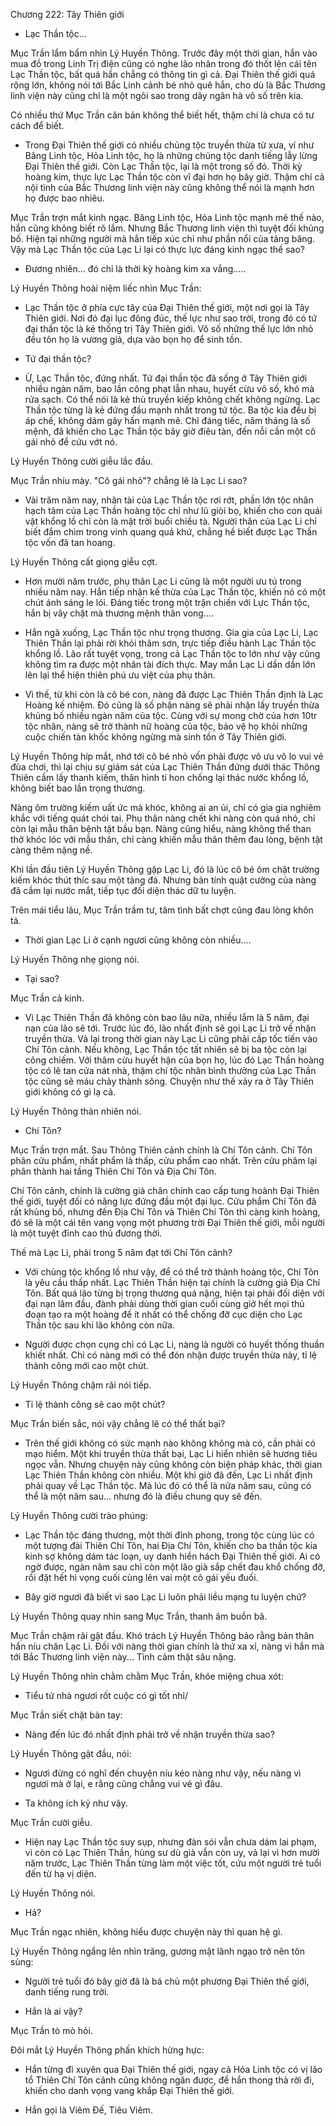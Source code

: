 




Chương 222: Tây Thiên giới


- Lạc Thần tộc...

Mục Trần lẩm bẩm nhìn Lý Huyền Thông. Trước đây một thời gian, hắn vào mua đồ trong Linh Trị điện cũng có nghe lão nhân trong đó thốt lên cái tên Lạc Thần tộc, bất quá hắn chẳng có thông tin gì cả. Đại Thiên thế giới quá rộng lớn, không nói tới Bắc Linh cảnh bé nhỏ quê hắn, cho dù là Bắc Thương linh viện này cũng chỉ là một ngôi sao trong dãy ngân hà vô số trên kia.

Có nhiều thứ Mục Trần căn bản không thể biết hết, thậm chí là chưa có tư cách để biết.

- Trong Đại Thiên thế giới có nhiều chủng tộc truyền thừa từ xưa, ví như Băng Linh tộc, Hỏa Linh tộc, họ là những chủng tộc danh tiếng lẫy lừng Đại Thiên thế giới. Còn Lạc Thần tộc, lại là một trong số đó. Thời kỳ hoàng kim, thực lực Lạc Thần tộc còn vĩ đại hơn họ bây giờ. Thậm chí cả nội tình của Bắc Thương linh viện này cũng không thể nói là mạnh hơn họ được bao nhiêu.

Mục Trần trợn mắt kinh ngạc. Băng Linh tộc, Hỏa Linh tộc mạnh mẽ thế nào, hắn cũng không biết rõ lắm. Nhưng Bắc Thương linh viện thì tuyệt đối khủng bố. Hiện tại những người mà hắn tiếp xúc chỉ như phần nổi của tảng băng. Vậy mà Lạc Thần tộc của Lạc Li lại có thực lực đáng kinh ngạc thế sao?

- Đương nhiên... đó chỉ là thời kỳ hoàng kim xa vắng.....

Lý Huyền Thông hoài niệm liếc nhìn Mục Trần:

- Lạc Thần tộc ở phía cực tây của Đại Thiên thế giới, một nơi gọi là Tây Thiên giới. Nơi đó đại lục đông đúc, thế lực như sao trời, trong đó có tứ đại thần tộc là kẻ thống trị Tây Thiên giới. Vô số những thế lực lớn nhỏ đều tôn họ là vương giả, dựa vào bọn họ để sinh tồn.

- Tứ đại thần tộc?

- Ừ, Lạc Thần tộc, đứng nhất. Tứ đại thần tộc đã sống ở Tây Thiên giới nhiều ngàn năm, bao lần công phạt lẫn nhau, huyết cừu vô số, khó mà rửa sạch. Có thể nói là kẻ thù truyền kiếp không chết không ngừng. Lạc Thần tộc từng là kẻ đứng đầu mạnh nhất trong tứ tộc. Ba tộc kia đều bị áp chế, không dám gây hấn mạnh mẽ. Chỉ đáng tiếc, năm tháng là số mệnh, đã khiến cho Lạc Thần tộc bây giờ điêu tàn, đến nỗi cần một cô gái nhỏ để cứu vớt nó.

Lý Huyền Thông cười giễu lắc đầu.

Mục Trần nhíu mày. "Cô gái nhỏ"? chẳng lẽ là Lạc Li sao?

- Vài trăm năm nay, nhân tài của Lạc Thần tộc rơi rớt, phần lớn tộc nhân hạch tâm của Lạc Thần hoàng tộc chỉ như lũ giòi bọ, khiến cho con quái vật khổng lồ chỉ còn là mặt trời buổi chiều tà. Người thân của Lạc Li chỉ biết đắm chìm trong vinh quang quá khứ, chẳng hề biết được Lạc Thần tộc vốn đã tan hoang.

Lý Huyền Thông cất giọng giễu cợt.

- Hơn mười năm trước, phụ thân Lạc Li cũng là một người ưu tú trong nhiều năm nay. Hắn tiếp nhận kế thừa của Lạc Thần tộc, khiến nó có một chút ánh sáng le lói. Đáng tiếc trong một trận chiến với Lực Thần tộc, hắn bị vây chặt mà thương mệnh thân vong....

- Hắn ngã xuống, Lạc Thần tộc như trọng thương. Gia gia của Lạc Li, Lạc Thiên Thần lại phải rời khỏi thâm sơn, trực tiếp điều hành Lạc Thần tộc khổng lồ. Lão rất tuyệt vọng, trong cả Lạc Thần tộc to lớn như vậy cũng không tìm ra được một nhân tài đích thực. May mắn Lạc Li dần dần lớn lên lại thể hiện thiên phú ưu việt của phụ thân.

- Vì thế, từ khi còn là cô bé con, nàng đã được Lạc Thiên Thần định là Lạc Hoàng kế nhiệm. Đó cũng là số phận nàng sẽ phải nhận lấy truyền thừa khủng bố nhiều ngàn năm của tộc. Cùng với sự mong chờ của hơn 10tr tộc nhân, nàng sẽ trở thành nữ hoàng của tộc, bảo vệ họ khỏi những cuộc chiến tàn khốc không ngừng mà sinh tồn ở Tây Thiên giới.

Lý Huyền Thông híp mắt, nhớ tới cô bé nhỏ vốn phải được vô ưu vô lo vui vẻ đùa chơi, thì lại chịu sự giám sát của Lạc Thiên Thần đứng dưới thác Thông Thiên cầm lấy thanh kiếm, thân hình tí hon chống lại thác nước khổng lồ, không biết bao lần trọng thương.

Nàng ôm trường kiếm uất ức mà khóc, không ai an ủi, chỉ có gia gia nghiêm khắc với tiếng quát chói tai. Phụ thân nàng chết khi nàng còn quá nhỏ, chỉ còn lại mẫu thân bệnh tật bầu bạn. Nàng cũng hiểu, nàng không thể than thở khóc lóc với mẫu thân, chỉ càng khiến mẫu thân thêm đau lòng, bệnh tật càng thêm nặng nề.

Khi lần đầu tiên Lý Huyền Thông gặp Lạc Li, đó là lúc cô bé ôm chặt trường kiếm khóc thút thíc sau một tảng đá. Nhưng bản tính quật cường của nàng đã cầm lại nước mắt, tiếp tục đối diện thác dữ tu luyện.

Trên mái tiểu lâu, Mục Trần trầm tư, tâm tình bất chợt cũng đau lòng khôn tả.

- Thời gian Lạc Li ở cạnh ngươi cũng không còn nhiều....

Lý Huyền Thông nhẹ giọng nói.

- Tại sao?

Mục Trần cả kinh.

- Vì Lạc Thiên Thần đã không còn bao lâu nữa, nhiều lắm là 5 năm, đại nạn của lão sẽ tới. Trước lúc đó, lão nhất định sẽ gọi Lạc Li trở về nhận truyền thừa. Vả lại trong thời gian này Lạc Li cũng phải cấp tốc tiến vào Chí Tôn cảnh. Nếu không, Lạc Thần tộc tất nhiên sẽ bị ba tộc còn lại công chiếm. Với thâm cừu huyết hận của bọn họ, lúc đó Lạc Thần hoàng tộc có lẽ tan cửa nát nhà, thậm chí tộc nhân bình thường của Lạc Thần tộc cũng sẽ máu chảy thành sông. Chuyện như thế xảy ra ở Tây Thiên giới không có gì lạ cả.

Lý Huyền Thông thản nhiên nói.

- Chí Tôn?

Mục Trần trợn mắt. Sau Thông Thiên cảnh chính là Chí Tôn cảnh. Chí Tôn phân cửu phẩm, nhất phẩm là thấp, cửu phẩm cao nhất. Trên cửu phâm lại phân thành hai tầng Thiên Chí Tôn và Địa Chí Tôn.

Chí Tôn cảnh, chính là cường giả chân chính cao cấp tung hoành Đại Thiên thế giới, tuyệt đối có năng lực đứng đầu một đại lục. Cửu phẩm Chí Tôn đã rất khủng bố, nhưng đến Địa Chí Tôn và Thiên Chí Tôn thì càng kinh hoàng, đó sẽ là một cái tên vang vọng một phương trời Đại Thiên thế giới, mỗi người là một tuyệt đỉnh cao thủ đương thời.

Thế mà Lạc Li, phài trong 5 năm đạt tới Chí Tôn cảnh?

- Với chủng tộc khổng lồ như vậy, để có thể trở thành hoàng tộc, Chí Tôn là yêu cầu thấp nhất. Lạc Thiên Thần hiện tại chính là cường giả Địa Chí Tôn. Bất quá lão từng bị trọng thương quá nặng, hiện tại phải đối diện với đại nạn lâm đầu, đành phải dùng thời gian cuối cùng giở hết mọi thủ đoạn tạo ra một hoàng đế ít nhất có thể chống đỡ cục diện cho Lạc Thần tộc sau khi lão không còn nữa.

- Người được chọn cụng chỉ có Lạc Li, nàng là người có huyết thống thuần khiết nhất. Chỉ có nàng mới có thể đón nhận được truyền thừa này, tỉ lệ thành công mới cao một chút.

Lý Huyền Thông chậm rãi nói tiếp.

- Tỉ lệ thành công sẽ cao một chút?

Mục Trần biến sắc, nói vậy chẳng lẽ có thể thất bại?

- Trên thế giới không có sức mạnh nào không không mà có, cần phải có mạo hiểm. Một khi truyền thừa thất bại, Lạc Li hiển nhiên sẽ hương tiêu ngọc vẫn. Nhưng chuyện này cũng không còn biện pháp khác, thời gian Lạc Thiên Thần không còn nhiều. Một khi giờ đã đến, Lạc Li nhất định phải quay về Lạc Thần tộc. Mà lúc đó có thể là nửa năm sau, cũng có thể là một năm sau... nhưng đó là điều chung quy sẽ đến.

Lý Huyền Thông cười trào phúng:

- Lạc Thần tộc đáng thương, một thời đỉnh phong, trong tộc cùng lúc có một tượng đài Thiên Chí Tôn, hai Địa Chí Tôn, khiến cho ba thần tộc kia kinh sợ không dám tác loạn, uy danh hiển hách Đại Thiên thế giới. Ai có ngờ được, ngàn năm sau chỉ còn một lão già sắp chết đau khổ chống đỡ, rồi đặt hết hi vọng cuối cùng lên vai một cô gái yếu đuối.

- Bây giờ ngươi đã biết vì sao Lạc Li luôn phải liều mạng tu luyện chứ?

Lý Huyền Thông quay nhìn sang Mục Trần, thanh âm buồn bã.

Mục Trần chậm rãi gật đầu. Khó trách Lý Huyền Thông bảo rằng bản thân hắn níu chân Lạc Li. Đối với nàng thời gian chính là thứ xa xỉ, nàng vì hắn mà tới Bắc Thương linh viện này... Tình cảm thật sâu nặng.

Lý Huyền Thông nhìn chằm chằm Mục Trần, khóe miệng chua xót:

- Tiểu tử nhà ngươi rốt cuộc có gì tốt nhỉ/

Mục Trần siết chặt bàn tay:

- Nàng đến lúc đó nhất định phải trở về nhận truyền thừa sao?

Lý Huyền Thông gật đầu, nói:

- Ngươi đừng có nghĩ đến chuyện níu kéo nàng như vậy, nếu nàng vì ngươi mà ở lại, e rằng cũng chẳng vui vẻ gì đâu.

- Ta không ích kỷ như vậy.

Mục Trần cười giễu.

- Hiện nay Lạc Thần tộc suy sụp, nhưng đàn sói vẫn chưa dám lai phạm, vì còn có Lạc Thiên Thần, hùng sư dù già vẫn còn uy, vả lại vì hơn mười năm trước, Lạc Thiên Thần từng làm một việc tốt, cứu một người trẻ tuổi đến từ hạ vị diện.

Lý Huyền Thông nói.

- Hả?

Mục Trần ngạc nhiên, không hiểu được chuyện này thì quan hệ gì.

Lý Huyền Thông ngẩng lên nhìn trăng, gương mặt lãnh ngạo trở nên tôn sùng:

- Người trẻ tuổi đó bây giờ đã là bá chủ một phương Đại Thiên thế giới, danh tiếng rung trời.

- Hắn là ai vậy?

Mục Trần tò mò hỏi.

Đôi mắt Lý Huyền Thông phấn khích hừng hực:

- Hắn từng đi xuyên qua Đại Thiên thế giới, ngay cả Hỏa Linh tộc có vị lão tổ Thiên Chí Tôn cảnh cũng không ngăn được, để hắn thong thả rời đi, khiến cho danh vọng vang khắp Đại Thiên thế giới.

- Hắn gọi là Viêm Đế, Tiêu Viêm.




